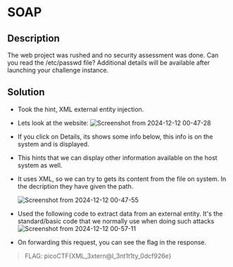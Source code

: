 # SOAP
## Description
The web project was rushed and no security assessment was done. Can you read the /etc/passwd file?
Additional details will be available after launching your challenge instance.

## Solution
- Took the hint, XML external entity injection.
- Lets look at the website:
  ![Screenshot from 2024-12-12 00-47-28](https://github.com/user-attachments/assets/d3cc5ad0-ce51-4108-9be2-55fd743e1db8)

 
- If you click on Details, its shows some info below, this info is on the system and is displayed.
- This hints that we can display other information available on the host system as well.
- It uses XML, so we can try to gets its content from the file on system. In the decription they have given the path.

  ![Screenshot from 2024-12-12 00-47-55](https://github.com/user-attachments/assets/2584e08e-a832-4950-aac9-0be021cf968d)

- Used the following code to extract data from an external entity. It's the standard/basic code that we normally use when doing such attacks
  ![Screenshot from 2024-12-12 00-57-11](https://github.com/user-attachments/assets/0f5dec51-e5c4-47cd-853d-e3db16e8227c)
- On forwarding this request, you can see the flag in the response.

 > FLAG: picoCTF{XML_3xtern@l_3nt1t1ty_0dcf926e}
